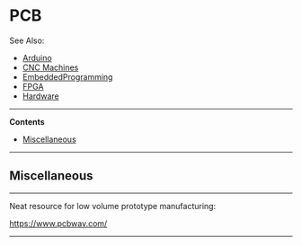 # PCB

See Also:

  - [Arduino](Arduino.md)
  - [CNC Machines](CNC.md)
  - [EmbeddedProgramming](EmbeddedProgramming.md)
  - [FPGA](FPGA.md)
  - [Hardware](Hardware.md)

---

**Contents**

- [Miscellaneous](PCB.md#miscellaneous)

---

## Miscellaneous

---

Neat resource for low volume prototype manufacturing:

https://www.pcbway.com/

---
